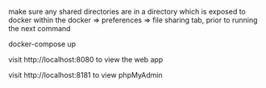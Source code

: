 make sure any shared directories are in a directory which is exposed to docker within the docker => preferences => file sharing tab, prior to running the next command

docker-compose up

visit http://localhost:8080 to view the web app

visit http://localhost:8181 to view phpMyAdmin
